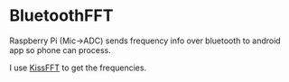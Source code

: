 # BluetoothFFT
Raspberry Pi (Mic->ADC) sends frequency info over bluetooth to android app so phone can process.

I use [KissFFT](https://github.com/mborgerding/kissfft) to get the frequencies.

